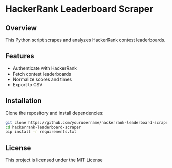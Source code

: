 # HackerRank Leaderboard Scraper

## Overview
This Python script scrapes and analyzes HackerRank contest leaderboards.

## Features
- Authenticate with HackerRank
- Fetch contest leaderboards
- Normalize scores and times
- Export to CSV

## Installation
Clone the repository and install dependencies:

```bash
git clone https://github.com/yourusername/hackerrank-leaderboard-scraper.git
cd hackerrank-leaderboard-scraper
pip install -r requirements.txt
```

## License
This project is licensed under the MIT License
